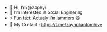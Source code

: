 - 👋 Hi, I’m @z4phyr
- 👀 I’m interested in Social Enginering
- ⚡ Fun fact: Actualy i'm lammers 😄
- 📩 My Contact : https://t.me/zaynphantomhive

  
<!---
z4phyr/z4phyr is a ✨ special ✨ repository because its `README.md` (this file) appears on your GitHub profile.
You can click the Preview link to take a look at your changes.
--->
